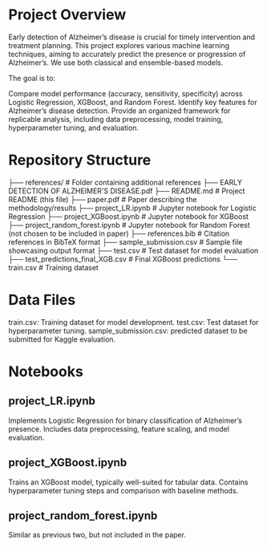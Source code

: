 # Project Overview
Early detection of Alzheimer’s disease is crucial for timely intervention and treatment planning. This project explores various machine learning techniques, aiming to accurately predict the presence or progression of Alzheimer’s. We use both classical and ensemble-based models.

The goal is to:

Compare model performance (accuracy, sensitivity, specificity) across Logistic Regression, XGBoost, and Random Forest.
Identify key features for Alzheimer’s disease detection.
Provide an organized framework for replicable analysis, including data preprocessing, model training, hyperparameter tuning, and evaluation.

# Repository Structure

├── references/                  # Folder containing additional references
├── EARLY DETECTION OF ALZHEIMER'S DISEASE.pdf
├── README.md                    # Project README (this file)
├── paper.pdf                    # Paper describing the methodology/results
├── project_LR.ipynb            # Jupyter notebook for Logistic Regression
├── project_XGBoost.ipynb       # Jupyter notebook for XGBoost
├── project_random_forest.ipynb # Jupyter notebook for Random Forest (not chosen to be included in paper)
├── references.bib               # Citation references in BibTeX format
├── sample_submission.csv        # Sample file showcasing output format
├── test.csv                     # Test dataset for model evaluation
├── test_predictions_final_XGB.csv      # Final XGBoost predictions
└── train.csv                    # Training dataset

# Data Files

train.csv: Training dataset for model development.
test.csv: Test dataset for hyperparameter tuning.
sample_submission.csv: predicted dataset to be submitted for Kaggle evaluation.

# Notebooks

## project_LR.ipynb

Implements Logistic Regression for binary classification of Alzheimer’s presence.
Includes data preprocessing, feature scaling, and model evaluation.

## project_XGBoost.ipynb

Trains an XGBoost model, typically well-suited for tabular data.
Contains hyperparameter tuning steps and comparison with baseline methods.

## project_random_forest.ipynb

Similar as previous two, but not included in the paper.

